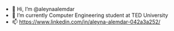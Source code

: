 - 👋 Hi, I’m @aleynaalemdar
- 🌱 I’m currently Computer Engineering student at TED University
- 📫 https://www.linkedin.com/in/aleyna-alemdar-042a3a252/


